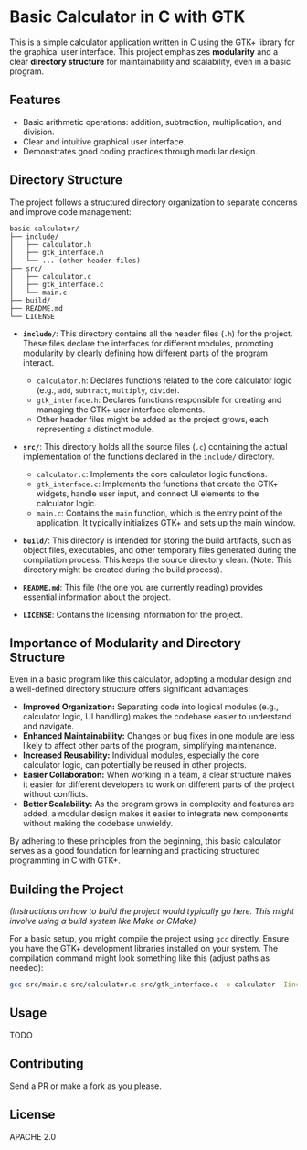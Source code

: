 # Basic Calculator in C with GTK

This is a simple calculator application written in C using the GTK+ library for the graphical user interface. This project emphasizes **modularity** and a clear **directory structure** for maintainability and scalability, even in a basic program.

## Features

* Basic arithmetic operations: addition, subtraction, multiplication, and division.
* Clear and intuitive graphical user interface.
* Demonstrates good coding practices through modular design.

## Directory Structure

The project follows a structured directory organization to separate concerns and improve code management:

```
basic-calculator/
├── include/
│   ├── calculator.h
│   ├── gtk_interface.h
│   └── ... (other header files)
├── src/
│   ├── calculator.c
│   ├── gtk_interface.c
│   └── main.c
├── build/
├── README.md
└── LICENSE
```

* **`include/`**: This directory contains all the header files (`.h`) for the project. These files declare the interfaces for different modules, promoting modularity by clearly defining how different parts of the program interact.
    * `calculator.h`: Declares functions related to the core calculator logic (e.g., `add`, `subtract`, `multiply`, `divide`).
    * `gtk_interface.h`: Declares functions responsible for creating and managing the GTK+ user interface elements.
    * Other header files might be added as the project grows, each representing a distinct module.

* **`src/`**: This directory holds all the source files (`.c`) containing the actual implementation of the functions declared in the `include/` directory.
    * `calculator.c`: Implements the core calculator logic functions.
    * `gtk_interface.c`: Implements the functions that create the GTK+ widgets, handle user input, and connect UI elements to the calculator logic.
    * `main.c`: Contains the `main` function, which is the entry point of the application. It typically initializes GTK+ and sets up the main window.

* **`build/`**: This directory is intended for storing the build artifacts, such as object files, executables, and other temporary files generated during the compilation process. This keeps the source directory clean. (Note: This directory might be created during the build process).

* **`README.md`**: This file (the one you are currently reading) provides essential information about the project.

* **`LICENSE`**: Contains the licensing information for the project.

## Importance of Modularity and Directory Structure

Even in a basic program like this calculator, adopting a modular design and a well-defined directory structure offers significant advantages:

* **Improved Organization:** Separating code into logical modules (e.g., calculator logic, UI handling) makes the codebase easier to understand and navigate.
* **Enhanced Maintainability:** Changes or bug fixes in one module are less likely to affect other parts of the program, simplifying maintenance.
* **Increased Reusability:** Individual modules, especially the core calculator logic, can potentially be reused in other projects.
* **Easier Collaboration:** When working in a team, a clear structure makes it easier for different developers to work on different parts of the project without conflicts.
* **Better Scalability:** As the program grows in complexity and features are added, a modular design makes it easier to integrate new components without making the codebase unwieldy.

By adhering to these principles from the beginning, this basic calculator serves as a good foundation for learning and practicing structured programming in C with GTK+.

## Building the Project

*(Instructions on how to build the project would typically go here. This might involve using a build system like Make or CMake)*

For a basic setup, you might compile the project using `gcc` directly. Ensure you have the GTK+ development libraries installed on your system. The compilation command might look something like this (adjust paths as needed):

```bash
gcc src/main.c src/calculator.c src/gtk_interface.c -o calculator -Iinclude `pkg-config --cflags gtk+-3.0` `pkg-config --libs gtk+-3.0`
```

## Usage

TODO

## Contributing

Send a PR or make a fork as you please.

## License

APACHE 2.0

```
